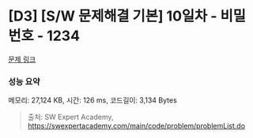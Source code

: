 # [D3] [S/W 문제해결 기본] 10일차 - 비밀번호 - 1234 

[문제 링크](https://swexpertacademy.com/main/code/problem/problemDetail.do?contestProbId=AV14_DEKAJcCFAYD) 

### 성능 요약

메모리: 27,124 KB, 시간: 126 ms, 코드길이: 3,134 Bytes



> 출처: SW Expert Academy, https://swexpertacademy.com/main/code/problem/problemList.do